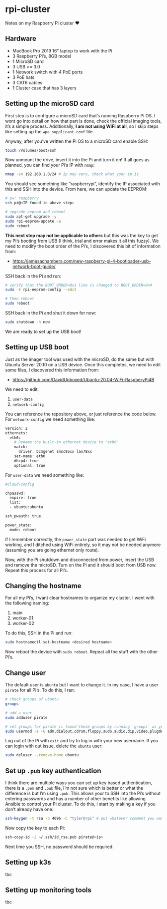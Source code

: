 
<!-- README.md is generated from README.Rmd. Please edit that file -->

# rpi-cluster

<!-- badges: start -->
<!-- badges: end -->

Notes on my Raspberry Pi cluster ❤️

## Hardware

-   MacBook Pro 2019 16" laptop to work with the Pi
-   3 Raspberry Pi’s, 8GB model
-   1 MicroSD card
-   3 USB &gt;= 3.0
-   1 Network switch with 4 PoE ports
-   3 PoE hats
-   3 CAT6 cables
-   1 Cluster case that has 3 layers

## Setting up the microSD card

First step is to configure a microSD card that’s running Raspberry Pi
OS. I wont go into detail on how that part is done, check the official
imaging tools, it’s a simple process. Additionally, **I am not using
WiFi at all**, so I skip steps like setting up the `wpa_supplicant.conf`
file.

Anyway, after you’ve written the Pi OS to a microSD card enable SSH:

``` bash
touch /Volumes/boot/ssh
```

Now unmount the drive, insert it into the Pi and turn it on! If all goes
as planned, you can find your Pi’s IP with `nmap`:

``` bash
nmap -sn 192.168.1.0/24 # ip may very, check what your ip is
```

You should see something like “raspberrypi”, identify the IP associated
with this and SSH into the device. From here, we can update the EEPROM:

``` bash
# pw: raspberry
ssh pi@<IP found in above step>

# upgrade eeprom and reboot
sudo apt-get upgrade -y
sudo rpi-eeprom-update -a
sudo reboot
```

**This next step may not be applicable to others** but this was the key
to get my Pi’s booting from USB (I think, trial and error makes it all
this fuzzy). We need to modify the boot order of the Pi’s, I discovered
this bit of information from:

-   <https://jamesachambers.com/new-raspberry-pi-4-bootloader-usb-network-boot-guide/>

SSH back in the Pi and run:

``` bash
# verify that the BOOT_ORDER=0x1 line is changed to BOOT_ORDER=0x4
sudo -E rpi-eeprom-config --edit

# then reboot
sudo reboot
```

SSH back in the Pi and shut it down for now:

``` bash
sudo shutdown -h now
```

We are ready to set up the USB boot!

## Setting up USB boot

Just as the imager tool was used with the microSD, do the same but with
Ubuntu Server 20.10 on a USB device. Once this completes, we need to
edit some files, I discovered this information from:

-   <https://github.com/DavidUnboxed/Ubuntu-20.04-WiFi-RaspberyPi4B>

We need to edit:

1.  `user-data`
2.  `network-config`

You can reference the repository above, or just reference the code
below. For `network-config` we need something like:

``` bash
version: 2
ethernets:
  eth0:
    # Rename the built-in ethernet device to "eth0"
    match:
      driver: bcmgenet smsc95xx lan78xx
    set-name: eth0
    dhcp4: true
    optional: true
```

For `user-data` we need something like:

``` bash
#cloud-config

chpasswd:
  expire: true
  list:
  - ubuntu:ubuntu

ssh_pwauth: true

power_state:
  mode: reboot
```

If I remember correctly, the `power_state` part was needed to get WiFi
working, and I ditched using WiFi entirely, so it may not be needed
anymore (assuming you are going ethernet only route).

Now, with the Pi shutdown and disconnected from power, insert the USB
and remove the microSD. Turn on the Pi and it should boot from USB now.
Repeat this process for all Pi’s.

## Changing the hostname

For all my Pi’s, I want clear hostnames to organize my cluster. I went
with the following naming:

1.  main
2.  worker-01
3.  worker-02

To do this, SSH in the Pi and run:

``` bash
sudo hostnamectl set-hostname <desired hostname>
```

Now reboot the device with `sudo reboot`. Repeat all the stuff with the
other Pi’s.

## Change user

The default user is `ubuntu` but I want to change it. In my case, I have
a user `pirate` for all Pi’s. To do this, I ran:

``` bash
# check groups of ubuntu
groups

# add a user
sudo adduser pirate

# set groups for pirate (i found these groups by running `groups` as you see above)
sudo usermod -a -G adm,dialout,cdrom,floppy,sudo,audio,dip,video,plugdev,netdev,lxd pirate
```

Log out of the Pi with `exit` and try to log in with your new username.
If you can login with out issue, delete the `ubuntu` user:

``` bash
sudo deluser --remove-home ubuntu
```

## Set up `.pub` key authentication

I think there are multiple ways you can set up key based authentication,
there is a `.pem` and `.pub` file, I’m not sure which is better or what
the difference is but I’m using `.pub`. This allows your to SSH into the
Pi’s without entering passwords and has a number of other benefits like
allowing Ansible to control your Pi cluster. To do this, I start by
making a key if you don’t already have one:

``` bash
ssh-keygen -t rsa -b 4096 -C "tyler@rpi" # put whatever comment you want
```

Now copy the key to each Pi:

``` bash
ssh-copy-id -i ~/.ssh/id_rsa.pub pirate@<ip>
```

Next time you SSH, no password should be required.

## Setting up k3s

tbc

## Setting up monitoring tools

tbc
